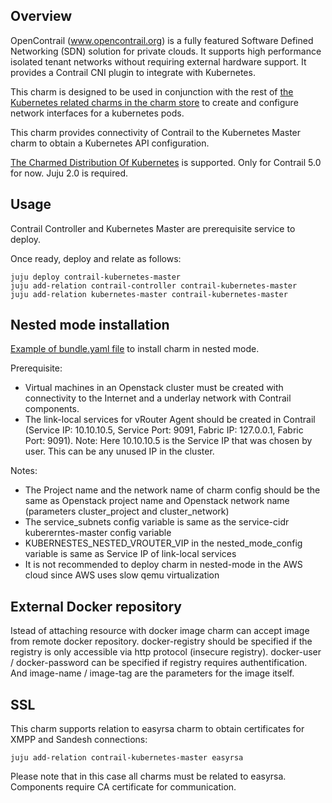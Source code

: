 Overview
--------

OpenContrail (www.opencontrail.org) is a fully featured Software Defined
Networking (SDN) solution for private clouds. It supports high performance
isolated tenant networks without requiring external hardware support. It
provides a Contrail CNI plugin to integrate with Kubernetes.

This charm is designed to be used in conjunction with the rest of
[the Kubernetes related charms in the charm store](https://jaas.ai/canonical-kubernetes)
to create and configure network interfaces for a kubernetes pods.

This charm provides connectivity of Contrail to the Kubernetes Master charm to obtain a Kubernetes API configuration.

[The Charmed Distribution Of Kubernetes](https://jaas.ai/canonical-kubernetes) is supported.
Only for Contrail 5.0 for now.
Juju 2.0 is required.

Usage
-----

Contrail Controller and Kubernetes Master are prerequisite service to deploy.

Once ready, deploy and relate as follows:

    juju deploy contrail-kubernetes-master
    juju add-relation contrail-controller contrail-kubernetes-master
    juju add-relation kubernetes-master contrail-kubernetes-master

Nested mode installation
------------------------

[Example of bundle.yaml file](../examples/contrail-bundle-k8s-nested-mode.yaml) to install charm in nested mode.

Prerequisite:

- Virtual machines in an Openstack cluster must be created with connectivity to the Internet and a underlay network with Contrail components.
- The link-local services for vRouter Agent should be created in Contrail (Service IP: 10.10.10.5, Service Port: 9091, Fabric IP: 127.0.0.1, Fabric Port: 9091). Note: Here 10.10.10.5 is the Service IP that was chosen by user. This can be any unused IP in the cluster.

Notes:

- The Project name and the network name of charm config should be the same as Openstack project name and Openstack network name (parameters cluster_project and cluster_network)
- The service_subnets config variable is same as the service-cidr kubererntes-master config variable
- KUBERNESTES_NESTED_VROUTER_VIP in the nested_mode_config variable is same as Service IP of link-local services
- It is not recommended to deploy charm in nested-mode in the AWS cloud since AWS uses slow qemu virtualization

External Docker repository
--------------------------

Istead of attaching resource with docker image charm can accept image from remote docker repository.
docker-registry should be specified if the registry is only accessible via http protocol (insecure registry).
docker-user / docker-password can be specified if registry requires authentification.
And image-name / image-tag are the parameters for the image itself.

SSL
---

This charm supports relation to easyrsa charm to obtain certificates for XMPP and Sandesh connections:

    juju add-relation contrail-kubernetes-master easyrsa

Please note that in this case all charms must be related to easyrsa. Components require CA certificate for communication.
